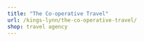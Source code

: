 ```yaml
---
title: "The Co-operative Travel"
url: /kings-lynn/the-co-operative-travel/
shop: travel agency
---
```

